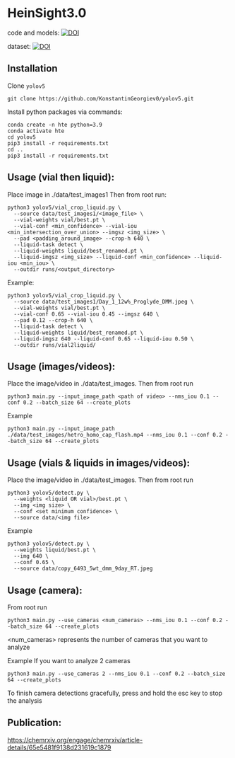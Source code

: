 # HeinSight3.0



code and models: [![DOI](https://zenodo.org/badge/DOI/10.5281/zenodo.11053915.svg)](https://doi.org/10.5281/zenodo.11053915)

dataset: [![DOI](https://zenodo.org/badge/DOI/10.5281/zenodo.11053823.svg)](https://doi.org/10.5281/zenodo.11053823)

## Installation
Clone `yolov5`
```
git clone https://github.com/KonstantinGeorgiev0/yolov5.git
```
Install python packages via commands:
```
conda create -n hte python=3.9
conda activate hte
cd yolov5
pip3 install -r requirements.txt
cd ..
pip3 install -r requirements.txt
```

## Usage (vial then liquid):
Place image in ./data/test_images1
Then from root run:
```
python3 yolov5/vial_crop_liquid.py \
  --source data/test_images1/<image_file> \
  --vial-weights vial/best.pt \
  --vial-conf <min_confidence> --vial-iou <min_intersection_over_union> --imgsz <img_size> \
  --pad <padding_around_image> --crop-h 640 \
  --liquid-task detect \
  --liquid-weights liquid/best_renamed.pt \
  --liquid-imgsz <img_size> --liquid-conf <min_confidence> --liquid-iou <min_iou> \
  --outdir runs/<output_directory>
```
Example:
```
python3 yolov5/vial_crop_liquid.py \
  --source data/test_images1/Day_1_12w%_Proglyde_DMM.jpeg \
  --vial-weights vial/best.pt \
  --vial-conf 0.65 --vial-iou 0.45 --imgsz 640 \
  --pad 0.12 --crop-h 640 \
  --liquid-task detect \
  --liquid-weights liquid/best_renamed.pt \
  --liquid-imgsz 640 --liquid-conf 0.65 --liquid-iou 0.50 \
  --outdir runs/vial2liquid/
```

## Usage (images/videos):
Place the image/video in ./data/test_images.
Then from root run
```
python3 main.py --input_image_path <path of video> --nms_iou 0.1 --conf 0.2 --batch_size 64 --create_plots

```
Example
```
python3 main.py --input_image_path ./data/test_images/hetro_homo_cap_flash.mp4 --nms_iou 0.1 --conf 0.2 --batch_size 64 --create_plots
```

## Usage (vials & liquids in images/videos):
Place the image/video in ./data/test_images.
Then from root run
```
python3 yolov5/detect.py \
  --weights <liquid OR vial>/best.pt \
  --img <img size> \
  --conf <set minimum confidence> \
  --source data/<img file>
```
Example
```
python3 yolov5/detect.py \
  --weights liquid/best.pt \
  --img 640 \
  --conf 0.65 \
  --source data/copy_6493_5wt_dmm_9day_RT.jpeg
```

## Usage (camera):
From root run
```
python3 main.py --use_cameras <num_cameras> --nms_iou 0.1 --conf 0.2 --batch_size 64 --create_plots
```
<num_cameras> represents the number of cameras that you want to analyze

Example
If you want to analyze 2 cameras
```
python3 main.py --use_cameras 2 --nms_iou 0.1 --conf 0.2 --batch_size 64 --create_plots
```
To finish camera detections gracefully, press and hold the esc key to stop the analysis


## Publication:
https://chemrxiv.org/engage/chemrxiv/article-details/65e5481f9138d231619c1879

